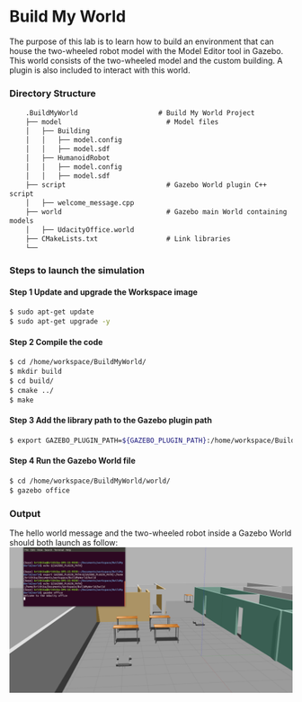 
# Build My World
The purpose of this lab is to learn how to build an environment that can house the two-wheeled robot model with the Model Editor tool in Gazebo. This world consists of the two-wheeled model and the custom building. A plugin is also included to interact with this world.  

### Directory Structure
```
    .BuildMyWorld                    # Build My World Project 
    ├── model                          # Model files 
    │   ├── Building
    │   │   ├── model.config
    │   │   ├── model.sdf
    │   ├── HumanoidRobot
    │   │   ├── model.config
    │   │   ├── model.sdf
    ├── script                         # Gazebo World plugin C++ script      
    │   ├── welcome_message.cpp
    ├── world                          # Gazebo main World containing models 
    │   ├── UdacityOffice.world
    ├── CMakeLists.txt                 # Link libraries 
    └──                              
```

### Steps to launch the simulation

#### Step 1 Update and upgrade the Workspace image
```sh
$ sudo apt-get update
$ sudo apt-get upgrade -y
```
#### Step 2 Compile the code
```sh
$ cd /home/workspace/BuildMyWorld/
$ mkdir build
$ cd build/
$ cmake ../
$ make
```

#### Step 3 Add the library path to the Gazebo plugin path  
```sh
$ export GAZEBO_PLUGIN_PATH=${GAZEBO_PLUGIN_PATH}:/home/workspace/BuildMyWorld/build
```

#### Step 4 Run the Gazebo World file  
```sh
$ cd /home/workspace/BuildMyWorld/world/
$ gazebo office
```

### Output
The hello world message and the two-wheeled robot inside a Gazebo World should both launch as follow: 
![alt text](images/output.png)


    
 
